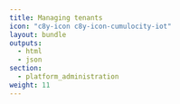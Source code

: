 ```yaml
---
title: Managing tenants
icon: "c8y-icon c8y-icon-cumulocity-iot"
layout: bundle
outputs:
  - html
  - json
section:
  - platform_administration
weight: 11
---
```

